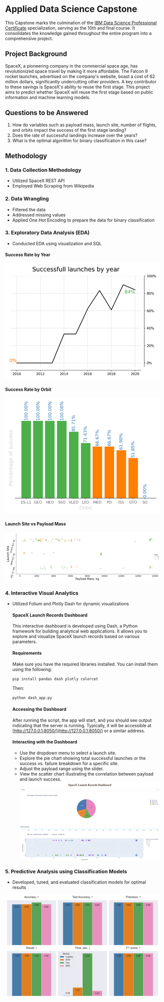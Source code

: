 # Applied Data Science Capstone

This Capstone marks the culmination of the [IBM Data Science Professional Certificate](https://www.coursera.org/professional-certificates/ibm-data-science) specialization, serving as the 10th and final course. It consolidates the knowledge gained throughout the entire program into a comprehensive project.

## Project Background

SpaceX, a pioneering company in the commercial space age, has revolutionized space travel by making it more affordable. The Falcon 9 rocket launches, advertised on the company's website, boast a cost of 62 million dollars, significantly undercutting other providers. A key contributor to these savings is SpaceX's ability to reuse the first stage. This project aims to predict whether SpaceX will reuse the first stage based on public information and machine learning models.

## Questions to be Answered

1. How do variables such as payload mass, launch site, number of flights, and orbits impact the success of the first stage landing?
2. Does the rate of successful landings increase over the years?
3. What is the optimal algorithm for binary classification in this case?

## Methodology

### 1. Data Collection Methodology

- Utilized SpaceX REST API
- Employed Web Scraping from Wikipedia

### 2. Data Wrangling

- Filtered the data
- Addressed missing values
- Applied One Hot Encoding to prepare the data for binary classification

### 3. Exploratory Data Analysis (EDA)

- Conducted EDA using visualization and SQL
#### Success Rate by Year
![Success Rate by Year](./EDA_plots/eda_dataviz_success_by_year_plot.png)
#### Success Rate by Orbit
![Success Rate by Orbit](./EDA_plots/eda_dataviz_success_by_orbit.png)
#### Launch Site vs Payload Mass
![Launch Site vs Payload Mass](./EDA_plots/eda_dataviz_launchsite_vs_payloadmass_plot.png)

### 4. Interactive Visual Analytics

- Utilized Folium and Plotly Dash for dynamic visualizations
    #### SpaceX Launch Records Dashboard

  This interactive dashboard is developed using Dash, a Python framework for building analytical web applications. It allows you to explore and visualize SpaceX launch records based on various parameters.
  
  #### Requirements
  
  Make sure you have the required libraries installed. You can install them using the following:
  
  ```bash
  pip install pandas dash plotly colorcet
  ```
  Then:
  ```bash
  python dash_app.py
  ```
  #### Accessing the Dashboard
  After running the script, the app will start, and you should see output indicating that the server is running. Typically, it will be accessible at [http://127.0.0.1:8050/](http://127.0.0.1:8050/) or a similar address.
  
  #### Interacting with the Dashboard
  * Use the dropdown menu to select a launch site.
  * Explore the pie chart showing total successful launches or the success vs. failure breakdown for a specific site.
  * Adjust the payload range using the slider.
  * View the scatter chart illustrating the correlation between payload and launch success.
    ![Dash app](./EDA_plots/spacex_dash_app_screenshot2.png)

### 5. Predictive Analysis using Classification Models

- Developed, tuned, and evaluated classification models for optimal results

![Selecting the Optimal Model](./EDA_plots/accuracy_comparison.png)
